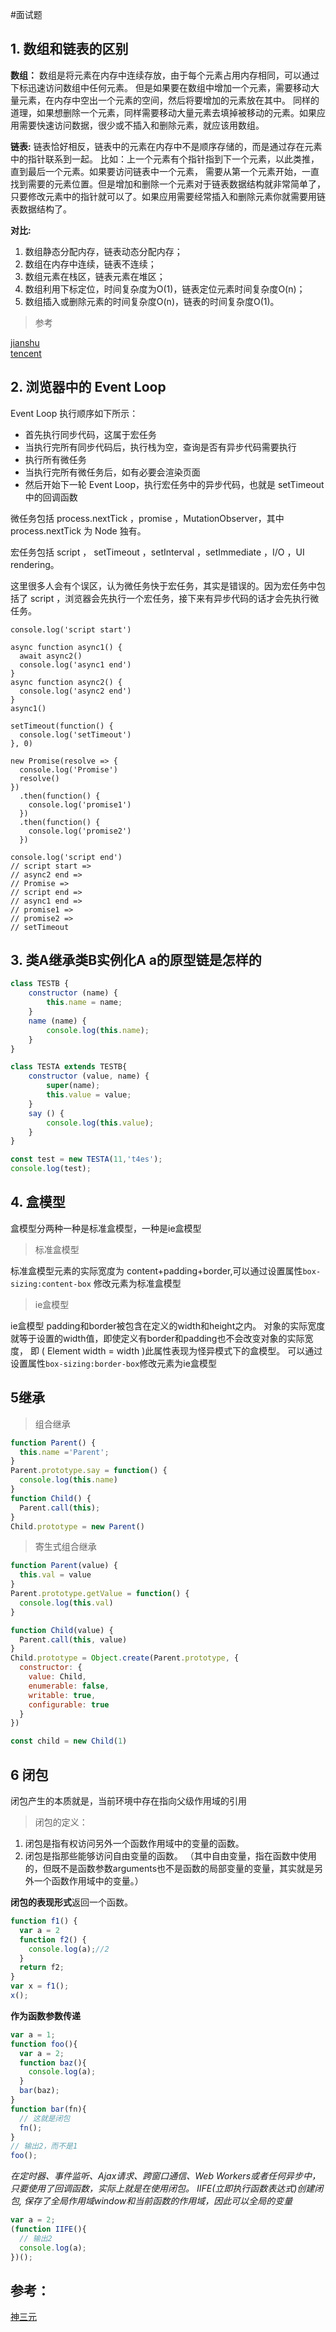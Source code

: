 #面试题

## 1. 数组和链表的区别

**数组：**
数组是将元素在内存中连续存放，由于每个元素占用内存相同，可以通过下标迅速访问数组中任何元素。
但是如果要在数组中增加一个元素，需要移动大量元素，在内存中空出一个元素的空间，然后将要增加的元素放在其中。
同样的道理，如果想删除一个元素，同样需要移动大量元素去填掉被移动的元素。如果应用需要快速访问数据，很少或不插入和删除元素，就应该用数组。

**链表:**
链表恰好相反，链表中的元素在内存中不是顺序存储的，而是通过存在元素中的指针联系到一起。
比如：上一个元素有个指针指到下一个元素，以此类推，直到最后一个元素。如果要访问链表中一个元素，
需要从第一个元素开始，一直找到需要的元素位置。但是增加和删除一个元素对于链表数据结构就非常简单了，
只要修改元素中的指针就可以了。如果应用需要经常插入和删除元素你就需要用链表数据结构了。

**对比:**
1. 数组静态分配内存，链表动态分配内存；
2. 数组在内存中连续，链表不连续；
3. 数组元素在栈区，链表元素在堆区；
4. 数组利用下标定位，时间复杂度为O(1)，链表定位元素时间复杂度O(n)；
5. 数组插入或删除元素的时间复杂度O(n)，链表的时间复杂度O(1)。<br/>

>参考

[ jianshu  ](https://www.jianshu.com/p/85fda79ee74d)<br/>
[ tencent  ](https://cloud.tencent.com/developer/article/1444059)<br/>

## 2. 浏览器中的 Event Loop

Event Loop 执行顺序如下所示：

* 首先执行同步代码，这属于宏任务
* 当执行完所有同步代码后，执行栈为空，查询是否有异步代码需要执行
* 执行所有微任务
* 当执行完所有微任务后，如有必要会渲染页面
* 然后开始下一轮 Event Loop，执行宏任务中的异步代码，也就是 setTimeout 中的回调函数

微任务包括 process.nextTick ，promise ，MutationObserver，其中 process.nextTick 为 Node 独有。

宏任务包括 script ， setTimeout ，setInterval ，setImmediate ，I/O ，UI rendering。

这里很多人会有个误区，认为微任务快于宏任务，其实是错误的。因为宏任务中包括了
script
，浏览器会先执行一个宏任务，接下来有异步代码的话才会先执行微任务。
```
console.log('script start')

async function async1() {
  await async2()
  console.log('async1 end')
}
async function async2() {
  console.log('async2 end')
}
async1()

setTimeout(function() {
  console.log('setTimeout')
}, 0)

new Promise(resolve => {
  console.log('Promise')
  resolve()
})
  .then(function() {
    console.log('promise1')
  })
  .then(function() {
    console.log('promise2')
  })

console.log('script end')
// script start => 
// async2 end => 
// Promise =>  
// script end =>  
// async1 end =>  
// promise1 =>  
// promise2 =>  
// setTimeout
```


## 3. 类A继承类B实例化A a的原型链是怎样的

```javascript
class TESTB {
    constructor (name) {
        this.name = name;
    }
    name (name) {
        console.log(this.name);
    }
}

class TESTA extends TESTB{
    constructor (value, name) {
        super(name);
        this.value = value;
    }
    say () {
        console.log(this.value);
    }
}

const test = new TESTA(11,'t4es');
console.log(test);

```
## 4. 盒模型
盒模型分两种一种是标准盒模型，一种是ie盒模型
> 标准盒模型

标准盒模型元素的实际宽度为
content+padding+border,可以通过设置属性`box-sizing:content-box`
修改元素为标准盒模型

> ie盒模型

ie盒模型 padding和border被包含在定义的width和height之内。
对象的实际宽度就等于设置的width值，即使定义有border和padding也不会改变对象的实际宽度，
即 ( Element width = width )此属性表现为怪异模式下的盒模型。
可以通过设置属性`box-sizing:border-box`修改元素为ie盒模型

## 5继承

> 组合继承

```javascript
function Parent() {
  this.name ='Parent';
}
Parent.prototype.say = function() {
  console.log(this.name)
}
function Child() {
  Parent.call(this);
}
Child.prototype = new Parent()

```
> 寄生式组合继承

```javascript
function Parent(value) {
  this.val = value
}
Parent.prototype.getValue = function() {
  console.log(this.val)
}

function Child(value) {
  Parent.call(this, value)
}
Child.prototype = Object.create(Parent.prototype, {
  constructor: {
    value: Child,
    enumerable: false,
    writable: true,
    configurable: true
  }
})

const child = new Child(1)

```

## 6 闭包
闭包产生的本质就是，当前环境中存在指向父级作用域的引用
>闭包的定义：
1. 闭包是指有权访问另外一个函数作用域中的变量的函数。
2. 闭包是指那些能够访问自由变量的函数。 （其中自由变量，指在函数中使用的，但既不是函数参数arguments也不是函数的局部变量的变量，其实就是另外一个函数作用域中的变量。）

**闭包的表现形式**返回一个函数。

```javascript
function f1() {
  var a = 2
  function f2() {
    console.log(a);//2
  }
  return f2;
}
var x = f1();
x();
```
**作为函数参数传递**

```javascript
var a = 1;
function foo(){
  var a = 2;
  function baz(){
    console.log(a);
  }
  bar(baz);
}
function bar(fn){
  // 这就是闭包
  fn();
}
// 输出2，而不是1
foo();

```
*在定时器、事件监听、Ajax请求、跨窗口通信、Web Workers或者任何异步中，只要使用了回调函数，实际上就是在使用闭包。
IIFE(立即执行函数表达式)创建闭包, 保存了全局作用域window和当前函数的作用域，因此可以全局的变量*

```javascript
var a = 2;
(function IIFE(){
  // 输出2
  console.log(a);
})();
```
## 参考：
[神三元](https://juejin.im/post/5dac5d82e51d45249850cd20)
